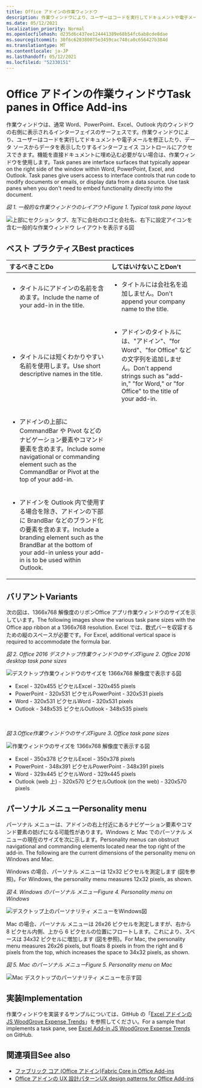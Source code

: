 ```yaml
---
title: Office アドインの作業ウィンドウ
description: 作業ウィンドウにより、ユーザーはコードを実行してドキュメントや電子メールを修正したり、データ ソースからデータを表示したりするインターフェイス コントロールにアクセスできます。
ms.date: 05/12/2021
localization_priority: Normal
ms.openlocfilehash: d235d6c437ee124441389e68b54fc6ab8cde8dae
ms.sourcegitcommit: 30f6c620380075e3459cac748ca0c656427b384d
ms.translationtype: MT
ms.contentlocale: ja-JP
ms.lasthandoff: 05/12/2021
ms.locfileid: "52330151"
---
```

# <a name="task-panes-in-office-add-ins"></a><span data-ttu-id="1d41c-103">Office アドインの作業ウィンドウ</span><span class="sxs-lookup"><span data-stu-id="1d41c-103">Task panes in Office Add-ins</span></span>

<span data-ttu-id="1d41c-p101">作業ウィンドウは、通常 Word、PowerPoint、Excel、Outlook 内のウィンドウの右側に表示されるインターフェイスのサーフェスです。作業ウィンドウにより、ユーザーはコードを実行してドキュメントや電子メールを修正したり、データ ソースからデータを表示したりするインターフェイス コントロールにアクセスできます。機能を直接ドキュメントに埋め込む必要がない場合は、作業ウィンドウを使用します。</span><span class="sxs-lookup"><span data-stu-id="1d41c-p101">Task panes are interface surfaces that typically appear on the right side of the window within Word, PowerPoint, Excel, and Outlook. Task panes give users access to interface controls that run code to modify documents or emails, or display data from a data source. Use task panes when you don't need to embed functionality directly into the document.</span></span>

<span data-ttu-id="1d41c-107">*図 1. 一般的な作業ウィンドウのレイアウト*</span><span class="sxs-lookup"><span data-stu-id="1d41c-107">*Figure 1. Typical task pane layout*</span></span>

![上部にセクション タブ、左下に会社のロゴと会社名、右下に設定アイコンを含む一般的な作業ウィンドウ レイアウトを表示する図](../images/overview-with-app-task-pane.png)

## <a name="best-practices"></a><span data-ttu-id="1d41c-109">ベスト プラクティス</span><span class="sxs-lookup"><span data-stu-id="1d41c-109">Best practices</span></span>

|<span data-ttu-id="1d41c-110">するべきこと</span><span class="sxs-lookup"><span data-stu-id="1d41c-110">Do</span></span>|<span data-ttu-id="1d41c-111">してはいけないこと</span><span class="sxs-lookup"><span data-stu-id="1d41c-111">Don't</span></span>|
|:-----|:--------|
|<ul><li><span data-ttu-id="1d41c-112">タイトルにアドインの名前を含めます。</span><span class="sxs-lookup"><span data-stu-id="1d41c-112">Include the name of your add-in in the title.</span></span></li></ul>|<ul><li><span data-ttu-id="1d41c-113">タイトルには会社名を追加しません。</span><span class="sxs-lookup"><span data-stu-id="1d41c-113">Don't append your company name to the title.</span></span></li></ul>|
|<ul><li><span data-ttu-id="1d41c-114">タイトルには短くわかりやすい名前を使用します。</span><span class="sxs-lookup"><span data-stu-id="1d41c-114">Use short descriptive names in the title.</span></span></li></ul>|<ul><li><span data-ttu-id="1d41c-115">アドインのタイトルには、"アドイン"、"for Word"、"for Office" などの文字列を追加しません。</span><span class="sxs-lookup"><span data-stu-id="1d41c-115">Don't append strings such as "add-in," "for Word," or "for Office" to the title of your add-in.</span></span></li></ul>|
|<ul><li><span data-ttu-id="1d41c-116">アドインの上部に CommandBar や Pivot などのナビゲーション要素やコマンド要素を含めます。</span><span class="sxs-lookup"><span data-stu-id="1d41c-116">Include some navigational or commanding element such as the CommandBar or Pivot at the top of your add-in.</span></span></li></ul>||
|<ul><li><span data-ttu-id="1d41c-117">アドインを Outlook 内で使用する場合を除き、アドインの下部に BrandBar などのブランド化の要素を含めます。</span><span class="sxs-lookup"><span data-stu-id="1d41c-117">Include a branding element such as the BrandBar at the bottom of your add-in unless your add-in is to be used within Outlook.</span></span></li></ul>||

## <a name="variants"></a><span data-ttu-id="1d41c-118">バリアント</span><span class="sxs-lookup"><span data-stu-id="1d41c-118">Variants</span></span>

<span data-ttu-id="1d41c-119">次の図は、1366x768 解像度のリボンOffice アプリ作業ウィンドウのサイズを示しています。</span><span class="sxs-lookup"><span data-stu-id="1d41c-119">The following images show the various task pane sizes with the Office app ribbon at a 1366x768 resolution.</span></span> <span data-ttu-id="1d41c-120">Excel では、数式バーを収容するための縦のスペースが必要です。</span><span class="sxs-lookup"><span data-stu-id="1d41c-120">For Excel, additional vertical space is required to accommodate the formula bar.</span></span>  

<span data-ttu-id="1d41c-121">*図 2. Office 2016 デスクトップ作業ウィンドウのサイズ*</span><span class="sxs-lookup"><span data-stu-id="1d41c-121">*Figure 2. Office 2016 desktop task pane sizes*</span></span>

![デスクトップ作業ウィンドウのサイズを 1366x768 解像度で表示する図](../images/office-2016-taskpane-sizes.png)

- <span data-ttu-id="1d41c-123">Excel - 320x455 ピクセル</span><span class="sxs-lookup"><span data-stu-id="1d41c-123">Excel - 320x455 pixels</span></span>
- <span data-ttu-id="1d41c-124">PowerPoint - 320x531 ピクセル</span><span class="sxs-lookup"><span data-stu-id="1d41c-124">PowerPoint - 320x531 pixels</span></span>
- <span data-ttu-id="1d41c-125">Word - 320x531 ピクセル</span><span class="sxs-lookup"><span data-stu-id="1d41c-125">Word - 320x531 pixels</span></span>
- <span data-ttu-id="1d41c-126">Outlook - 348x535 ピクセル</span><span class="sxs-lookup"><span data-stu-id="1d41c-126">Outlook - 348x535 pixels</span></span>

<br/>

<span data-ttu-id="1d41c-127">*図 3.Office作業ウィンドウのサイズ*</span><span class="sxs-lookup"><span data-stu-id="1d41c-127">*Figure 3. Office task pane sizes*</span></span>

![作業ウィンドウのサイズを 1366x768 解像度で表示する図](../images/office-365-taskpane-sizes.png)

- <span data-ttu-id="1d41c-129">Excel - 350x378 ピクセル</span><span class="sxs-lookup"><span data-stu-id="1d41c-129">Excel - 350x378 pixels</span></span>
- <span data-ttu-id="1d41c-130">PowerPoint - 348x391 ピクセル</span><span class="sxs-lookup"><span data-stu-id="1d41c-130">PowerPoint - 348x391 pixels</span></span>
- <span data-ttu-id="1d41c-131">Word - 329x445 ピクセル</span><span class="sxs-lookup"><span data-stu-id="1d41c-131">Word - 329x445 pixels</span></span>
- <span data-ttu-id="1d41c-132">Outlook (web 上) - 320x570 ピクセル</span><span class="sxs-lookup"><span data-stu-id="1d41c-132">Outlook (on the web) - 320x570 pixels</span></span>

## <a name="personality-menu"></a><span data-ttu-id="1d41c-133">パーソナル メニュー</span><span class="sxs-lookup"><span data-stu-id="1d41c-133">Personality menu</span></span>

<span data-ttu-id="1d41c-p103">パーソナル メニューは、アドインの右上付近にあるナビゲーション要素やコマンド要素の妨げになる可能性があります。Windows と Mac でのパーソナル メニューの現在のサイズを次に示します。</span><span class="sxs-lookup"><span data-stu-id="1d41c-p103">Personality menus can obstruct navigational and commanding elements located near the top right of the add-in. The following are the current dimensions of the personality menu on Windows and Mac.</span></span>

<span data-ttu-id="1d41c-136">Windows の場合、パーソナル メニューは 12x32 ピクセルを測定します (図を参照)。</span><span class="sxs-lookup"><span data-stu-id="1d41c-136">For Windows, the personality menu measures 12x32 pixels, as shown.</span></span>

<span data-ttu-id="1d41c-137">*図 4. Windows のパーソナル メニュー*</span><span class="sxs-lookup"><span data-stu-id="1d41c-137">*Figure 4. Personality menu on Windows*</span></span>

![デスクトップ上のパーソナリティ メニューをWindows図](../images/personality-menu-win.png)

<span data-ttu-id="1d41c-139">Mac の場合、パーソナル メニューは 26x26 ピクセルを測定しますが、右から 8 ピクセル内側、上から 6 ピクセルの位置にフロートします。これにより、スペースは 34x32 ピクセルに増加します (図を参照)。</span><span class="sxs-lookup"><span data-stu-id="1d41c-139">For Mac, the personality menu measures 26x26 pixels, but floats 8 pixels in from the right and 6 pixels from the top, which increases the space to 34x32 pixels, as shown.</span></span>

<span data-ttu-id="1d41c-140">*図 5. Mac のパーソナル メニュー*</span><span class="sxs-lookup"><span data-stu-id="1d41c-140">*Figure 5. Personality menu on Mac*</span></span>

![Mac デスクトップのパーソナリティ メニューを示す図](../images/personality-menu-mac.png)

## <a name="implementation"></a><span data-ttu-id="1d41c-142">実装</span><span class="sxs-lookup"><span data-stu-id="1d41c-142">Implementation</span></span>

<span data-ttu-id="1d41c-143">作業ウィンドウを実装するサンプルについては、GitHub の「[Excel アドインの JS WoodGrove Expense Trends](https://github.com/OfficeDev/Excel-Add-in-WoodGrove-Expense-Trends)」を参照してください。</span><span class="sxs-lookup"><span data-stu-id="1d41c-143">For a sample that implements a task pane, see [Excel Add-in JS WoodGrove Expense Trends](https://github.com/OfficeDev/Excel-Add-in-WoodGrove-Expense-Trends) on GitHub.</span></span>

## <a name="see-also"></a><span data-ttu-id="1d41c-144">関連項目</span><span class="sxs-lookup"><span data-stu-id="1d41c-144">See also</span></span>

- [<span data-ttu-id="1d41c-145">ファブリック コア (Office アドイン)</span><span class="sxs-lookup"><span data-stu-id="1d41c-145">Fabric Core in Office Add-ins</span></span>](fabric-core.md)
- [<span data-ttu-id="1d41c-146">Office アドインの UX 設計パターン</span><span class="sxs-lookup"><span data-stu-id="1d41c-146">UX design patterns for Office Add-ins</span></span>](../design/ux-design-pattern-templates.md)
